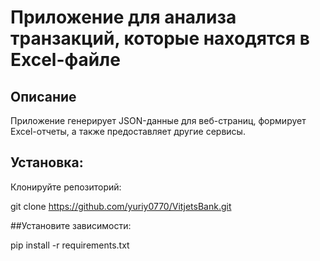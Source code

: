 # Приложение для анализа транзакций, которые находятся в Excel-файле

## Описание ##

Приложение генерирует JSON-данные для веб-страниц, формирует Excel-отчеты, а также предоставляет другие сервисы.

## Установка: ##

Клонируйте репозиторий:

git clone https://github.com/yuriy0770/VitjetsBank.git

##Установите зависимости:

pip install -r requirements.txt
